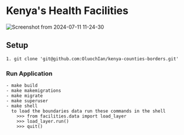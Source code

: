 # Kenya's Health Facilities

![Screenshot from 2024-07-11 11-24-30](https://github.com/Morvin-Ian/kenyan-health-facilities/assets/78966128/5a4dc9a9-a997-45db-8875-0f0fa4ceb265)


## Setup
    1. git clone 'git@github.com:OluochIan/kenya-counties-borders.git'
    
### Run Application
    - make build
    - make makemigrations
    - make migrate
    - make superuser
    - make shell
      to load the boundaries data run these commands in the shell
        >>> from facilities.data import load_layer
        >>> load_layer.run()
        >>> quit()



